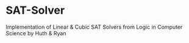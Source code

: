 # SAT-Solver
Implementation of Linear &amp; Cubic SAT Solvers from Logic in Computer Science by Huth &amp; Ryan
